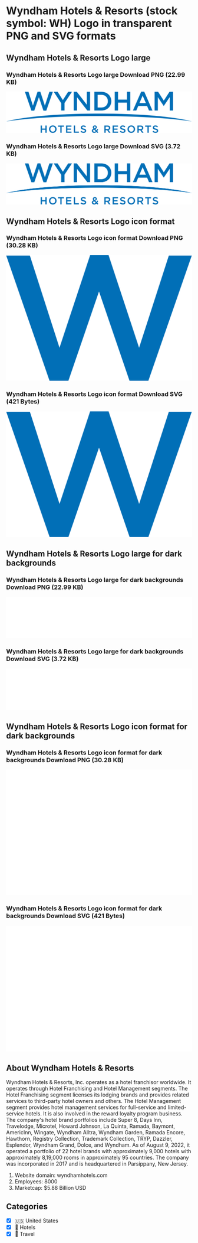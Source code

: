 # Wyndham Hotels & Resorts (stock symbol: WH) Logo in transparent PNG and SVG formats

## Wyndham Hotels & Resorts Logo large

### Wyndham Hotels & Resorts Logo large Download PNG (22.99 KB)

![Wyndham Hotels & Resorts Logo large Download PNG (22.99 KB)](/img/orig/WH_BIG-bd1debf5.png)

### Wyndham Hotels & Resorts Logo large Download SVG (3.72 KB)

![Wyndham Hotels & Resorts Logo large Download SVG (3.72 KB)](/img/orig/WH_BIG-72e5e8e1.svg)

## Wyndham Hotels & Resorts Logo icon format

### Wyndham Hotels & Resorts Logo icon format Download PNG (30.28 KB)

![Wyndham Hotels & Resorts Logo icon format Download PNG (30.28 KB)](/img/orig/WH-d9032894.png)

### Wyndham Hotels & Resorts Logo icon format Download SVG (421 Bytes)

![Wyndham Hotels & Resorts Logo icon format Download SVG (421 Bytes)](/img/orig/WH-a1c07882.svg)

## Wyndham Hotels & Resorts Logo large for dark backgrounds

### Wyndham Hotels & Resorts Logo large for dark backgrounds Download PNG (22.99 KB)

![Wyndham Hotels & Resorts Logo large for dark backgrounds Download PNG (22.99 KB)](/img/orig/WH_BIG.D-9536d55f.png)

### Wyndham Hotels & Resorts Logo large for dark backgrounds Download SVG (3.72 KB)

![Wyndham Hotels & Resorts Logo large for dark backgrounds Download SVG (3.72 KB)](/img/orig/WH_BIG.D-64b57552.svg)

## Wyndham Hotels & Resorts Logo icon format for dark backgrounds

### Wyndham Hotels & Resorts Logo icon format for dark backgrounds Download PNG (30.28 KB)

![Wyndham Hotels & Resorts Logo icon format for dark backgrounds Download PNG (30.28 KB)](/img/orig/WH.D-32e77391.png)

### Wyndham Hotels & Resorts Logo icon format for dark backgrounds Download SVG (421 Bytes)

![Wyndham Hotels & Resorts Logo icon format for dark backgrounds Download SVG (421 Bytes)](/img/orig/WH.D-12f09722.svg)

## About Wyndham Hotels & Resorts

Wyndham Hotels & Resorts, Inc. operates as a hotel franchisor worldwide. It operates through Hotel Franchising and Hotel Management segments. The Hotel Franchising segment licenses its lodging brands and provides related services to third-party hotel owners and others. The Hotel Management segment provides hotel management services for full-service and limited-service hotels. It is also involved in the reward loyalty program business. The company's hotel brand portfolios include Super 8, Days Inn, Travelodge, Microtel, Howard Johnson, La Quinta, Ramada, Baymont, AmericInn, Wingate, Wyndham Alltra, Wyndham Garden, Ramada Encore, Hawthorn, Registry Collection, Trademark Collection, TRYP, Dazzler, Esplendor, Wyndham Grand, Dolce, and Wyndham. As of August 9, 2022, it operated a portfolio of 22 hotel brands with approximately 9,000 hotels with approximately 8,19,000 rooms in approximately 95 countries. The company was incorporated in 2017 and is headquartered in Parsippany, New Jersey.

1. Website domain: wyndhamhotels.com
2. Employees: 8000
3. Marketcap: $5.88 Billion USD


## Categories
- [x] 🇺🇸 United States
- [x] 🏨 Hotels
- [x] 🌴 Travel
